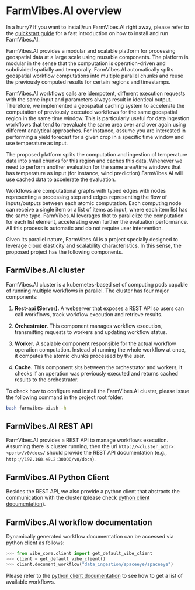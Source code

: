 # FarmVibes.AI overview

In a hurry? If you want to install/run FarmVibes.AI right away, please refer to
the [quickstart guide](../QUICKSTART.md) for a fast introduction on how to install
and run FarmVibes.AI.

FarmVibes.AI provides a modular and scalable platform for processing geospatial data
at a large scale using reusable components. The platform is modular in the sense
that the computation is operation-driven and subdivided spatially and
temporally.  FarmVibes.AI automatically splits geospatial workflow computations
into multiple parallel chunks and reuse the previously computed results for
certain regions and timestamps.

FarmVibes.AI workflows calls are idempotent, different execution requests with
the same input and parameters always result in identical output.  Therefore, we
implemented a geospatial caching system to accelerate the computation of
previously executed workflows for the same geospatial region in the same
time window. This is particularly useful for data ingestion workflows that tend
to reevaluate the same area over and over again using different analytical
approaches. For instance, assume you are interested in performing a yield
forecast for a given crop in a specific time window and use temperature as
input.

The proposed platform splits the computation and ingestion of temperature data
into small chunks for this region and caches this data. Whenever we need to
perform another evaluation for the same area/time windows that has temperature
as input (for instance, wind prediction) FarmVibes.AI will use cached data to
accelerate the evaluation.

Workflows are computational graphs with typed edges with nodes representing a
processing step and edges representing the flow of inputs/outputs between each
atomic computation. Each computing node can receive a single item or a list of
items as input, where each item list has the same type. FarmVibes.AI leverages
that to parallelize the computation for each list element, accelerating even
further the evaluation performance. All this process is automatic and do not
require user intervention.

Given its parallel nature, FarmVibes.AI is a  project specially
designed to leverage cloud elasticity and scalability characteristics. In this sense,
the proposed project has the following components.

## FarmVibes.AI cluster

FarmVibes.AI cluster  is a kubernetes-based set of computing pods capable of
running multiple workflows in parallel. The cluster has four major components:

1. **Rest-api (Server).** A webserver that exposes a REST API so users can
call workflows, track workflow execution and retrieve results.

2. **Orchestrator.** This component manages workflow execution, transmitting
requests to workers and updating workflow status.

3. **Worker.** A scalable component responsible for the actual workflow
operation computation. Instead of running the whole workflow at once, it
computes the atomic chunks processed by the user.

4. **Cache.** This component sits between the orchestrator and
workers, it checks if an operation was previously executed and returns
cached results to the orchestrator.

To check how to configure and install the FarmVibes.AI cluster, please
issue the following command in the project root folder.

```bash
bash farmvibes-ai.sh -h
```

## FarmVibes.AI REST API

FarmVibes.AI provides a REST API to manage workflows execution. Assuming there
is cluster running, then the url `http://<cluster_addr>:<port>/v0/docs/` should
provide the REST API documentation (e.g., `http://192.168.49.2:30000/v0/docs`).

## FarmVibes.AI Python Client

Besides the REST API, we also provide a python client that abstracts the
communication with the cluster (please check [python client
documentation](./CLIENT.md)).

## FarmVibes.AI workflow documentation

Dynamically generated workflow documentation can be accessed via python client as follows:

```python
>>> from vibe_core.client import get_default_vibe_client
>>> client = get_default_vibe_client()
>>> client.document_workflow("data_ingestion/spaceeye/spaceeye")
```

Please refer to the [python client documentation](./CLIENT.md) to see how to get
a list of available workflows.

